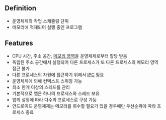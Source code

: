 ## Definition
- 운영체제의 작업 스케쥴링 단위
- 메모리에 적재되어 실행 중인 프로그램

## Features
- CPU 시간, 주소 공간, [메모리 영역](https://github.com/devetude/interview-question-android/blob/master/process/memory-area.md)을 운영체제로부터 할당 받음
- 독립된 주소 공간에서 실행되어 다른 프로세스가 또 다른 프로세스의 메모리 영역 접근 불가
- 다른 프로세스의 자원에 접근하기 위해서 [IPC](https://github.com/devetude/interview-question-android/blob/master/process/ipc.md) 필요
- 운영체제에 의해 컨텍스트 스위칭 가능
- 최소 한개 이상의 스레드를 관리
- 기본적으로 앱은 하나의 프로세스와 스레드 보유
- 앱의 설정에 따라 다수의 프로세스로 구성 가능
- 안드로이드 운영체제는 메모리를 회수할 필요가 있을 경우에만 우선순위에 따라 프로세스 종료
